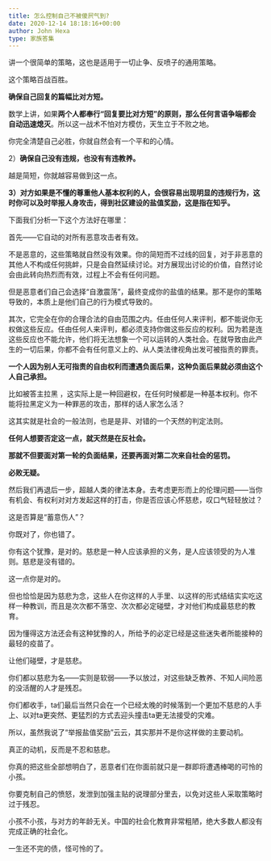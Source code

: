 ```yaml
---
title: 怎么控制自己不被傻屄气到?
date: 2020-12-14 18:18:16+00:00
author: John Hexa
type: 家族答集
---
```

讲一个很简单的策略，这也是适用于一切止争、反喷子的通用策略。

这个策略百战百胜。

**确保自己回复的篇幅比对方短。**

数学上讲，如果**两个人都奉行“回复要比对方短”的原则，那么任何言语争端都会自动迅速熄灭**。所以这一战术不怕对方模仿，天生立于不败之地。

你完全清楚自己必胜，你就自然会有一个平和的心情。

2）**确保自己没有违规，也没有有违教养。**

越是简短，你就越容易做到这一点。

**3）对方如果是不懂的尊重他人基本权利的人，会很容易出现明显的违规行为，这时你可以及时举报人身攻击，得到社区建设的盐值奖励，这是指在知乎。**

下面我们分析一下这个方法好在哪里：

首先——它自动的对所有恶意攻击者有效。

不是恶意的，这些策略就自然没有效果。你的简短而不过线的回复，对于非恶意的其他人不构成任何挑衅，只是会自然延续讨论。对方展现出讨论的价值，自然讨论会由此转向热烈而有效，过程上不会有任何问题。

但是恶意者们自己会选择“自激震荡”，最终变成你的盐值的结果。那不是你的策略导致的，本质上是他们自己的行为模式导致的。

其次，它完全在你的合理合法的自由范围之内。任由任何人来评判，都不能说你无权做这些反应。任由任何人来评判，都必须支持你做这些反应的权利。因为若是连这些反应也不能允许，他们将无法想象一个可以运转的人类社会。在就导致由此产生的一切后果，你都不会有任何意义上的、从人类法律视角出发可被指责的罪责。

**一个人因为别人无可指责的自由权利而遭遇负面后果，这种负面后果就必须由这个人自己承担。**

比如被答主拉黑 ，这实际上是一种回避权，在任何时候都是一种基本权利。你不能将拉黑定义为一种罪恶的攻击，那样的话人家怎么活？

这其实就是社会的一般法则，也是是非、对错的一个天然的判定法则。

**任何人想要否定这一点，就天然是在反社会。**

**那就不但要面对第一轮的负面结果，还要再面对第二次来自社会的惩罚。**

**必败无疑。**

然后我们再退后一步，超越人类的律法本身。去考虑更形而上的伦理问题——当你有机会、有权利对对方发起这样的打击，你是否应该心怀慈悲，叹口气轻轻放过？

这是否算是“蓄意伤人”？

你既对了，你也错了。

你有这个犹豫，是对的。慈悲是一种人应该承担的义务，是人应该领受的为人准则。慈悲是没有错的。

这一点你是对的。

但也恰恰是因为慈悲为念，这些人在你这样的人手里、以这样的形式结结实实吃这样一种教训，而且是次次都不落空、次次都必定碰壁，才对他们构成最慈悲的教育。

因为懂得这方法还会有这种犹豫的人，所给予的必定已经是这些迷失者所能接种的最轻的疫苗了。

让他们碰壁，才是慈悲。

你们都以慈悲为名——实则是软弱——予以放过，对这些缺乏教养、不知人间险恶的没活醒的人才是残忍。

你们都收手，ta们最后当然只会在一个已经太晚的时候落到一个更加不慈悲的人手上、以对ta更突然、更猛烈的方式去迎头撞击ta更无法接受的灾难。

所以，虽然我说了“举报盐值奖励”云云，其实那并不是你这样做的主要动机。

真正的动机，反而是不忍和慈悲。

你真的把这些全部想明白了，恶意者们在你面前就只是一群即将遭遇棒喝的可怜的小孩。

你要克制自己的愤怒，发泄到加强主贴的说理部分里去，以免对这些人采取策略时过于残忍。

小孩不小孩，与对方的年龄无关。中国的社会化教育非常粗陋，绝大多数人都没有完成正确的社会化。

一生还不完的债，怪可怜的了。


